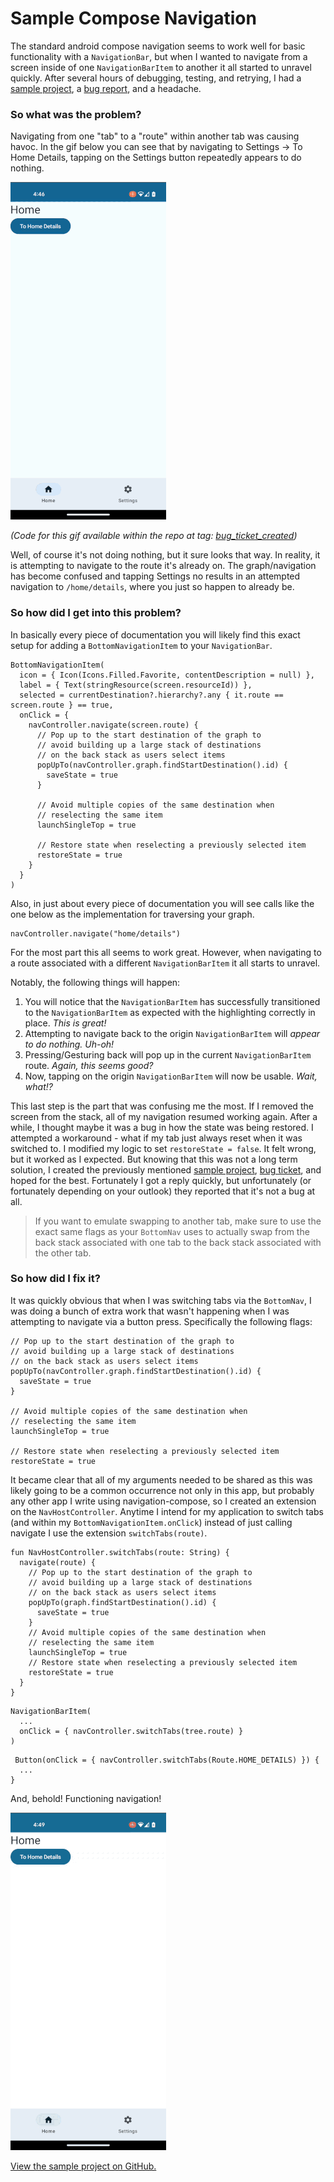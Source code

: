# Sample Compose Navigation

The standard android compose navigation seems to work well for basic functionality with a `NavigationBar`, but when I wanted to navigate from a screen inside of one `NavigationBarItem` to another it all started to unravel quickly. After several hours of debugging, testing, and retrying, I had a [sample project](https://github.com/scottschmitz/sample_compose_nav), a [bug report](https://issuetracker.google.com/issues/247860930), and a headache.

### So what was the problem?

Navigating from one "tab" to a "route" within another tab was causing havoc. In the gif below you can see that by navigating to Settings -> To Home Details, tapping on the Settings button repeatedly appears to do nothing.

![](./broken.gif)

_(Code for this gif available within the repo at tag: [bug_ticket_created](https://github.com/scottschmitz/sample_compose_nav/tree/bug_ticket_created))_

Well, of course it's not doing nothing, but it sure looks that way. In reality, it is attempting to navigate to the route it's already on. The graph/navigation has become confused and tapping Settings no results in an attempted navigation to `/home/details`, where you just so happen to already be.

### So how did I get into this problem?

In basically every piece of documentation you will likely find this exact setup for adding a `BottomNavigationItem` to your `NavigationBar`.
```
BottomNavigationItem(
  icon = { Icon(Icons.Filled.Favorite, contentDescription = null) },
  label = { Text(stringResource(screen.resourceId)) },
  selected = currentDestination?.hierarchy?.any { it.route == screen.route } == true,
  onClick = {
    navController.navigate(screen.route) {
      // Pop up to the start destination of the graph to
      // avoid building up a large stack of destinations
      // on the back stack as users select items
      popUpTo(navController.graph.findStartDestination().id) {
        saveState = true
      }

      // Avoid multiple copies of the same destination when
      // reselecting the same item
      launchSingleTop = true

      // Restore state when reselecting a previously selected item
      restoreState = true
    }
  }
)
```

Also, in just about every piece of documentation you will see calls like the one below as the implementation for traversing your graph.

```
navController.navigate("home/details")
```

For the most part this all seems to work great. However, when navigating to a route associated with a different `NavigationBarItem` it all starts to unravel.

Notably, the following things will happen:
1. You will notice that the `NavigationBarItem` has successfully transitioned to the `NavigationBarItem` as expected with the highlighting correctly in place. _This is great!_
1. Attempting to navigate back to the origin `NavigationBarItem` will _appear to do nothing. Uh-oh!_
1. Pressing/Gesturing back will pop up in the current `NavigationBarItem` route. _Again, this seems good?_
1. Now, tapping on the origin `NavigationBarItem` will now be usable. _Wait, what!?_

This last step is the part that was confusing me the most. If I removed the screen from the stack, all of my navigation resumed working again. After a while, I thought maybe it was a bug in how the state was being restored. I attempted a workaround - what if my tab just always reset when it was switched to. I modified my logic to set `restoreState = false`. It felt wrong, but it worked as I expected. But knowing that this was not a long term solution, I created the previously mentioned [sample project](https://github.com/scottschmitz/sample_compose_nav), [bug ticket](https://issuetracker.google.com/issues/247860930), and hoped for the best. Fortunately I got a reply quickly, but unfortunately (or fortunately depending on your outlook) they reported that it's not a bug at all.

> If you want to emulate swapping to another tab, make sure to use the exact same flags as your `BottomNav` uses to actually swap from the back stack associated with one tab to the back stack associated with the other tab.

### So how did I fix it?

It was quickly obvious that when I was switching tabs via the `BottomNav`, I was doing a bunch of extra work that wasn't happening when I was attempting to navigate via a button press. Specifically the following flags:
```
// Pop up to the start destination of the graph to
// avoid building up a large stack of destinations
// on the back stack as users select items
popUpTo(navController.graph.findStartDestination().id) {
  saveState = true
}

// Avoid multiple copies of the same destination when
// reselecting the same item
launchSingleTop = true

// Restore state when reselecting a previously selected item
restoreState = true
```

It became clear that all of my arguments needed to be shared as this was likely going to be a common occurrence not only in this app, but probably any other app I write using navigation-compose, so I created an extension on the `NavHostController`. Anytime I intend for my application to switch tabs (and within my `BottomNavigationItem.onClick`) instead of just calling navigate I use the extension `switchTabs(route)`.

```
fun NavHostController.switchTabs(route: String) {
  navigate(route) {
    // Pop up to the start destination of the graph to
    // avoid building up a large stack of destinations
    // on the back stack as users select items
    popUpTo(graph.findStartDestination().id) {
      saveState = true
    }
    // Avoid multiple copies of the same destination when
    // reselecting the same item
    launchSingleTop = true
    // Restore state when reselecting a previously selected item
    restoreState = true
  }
}
```

```
NavigationBarItem(
  ...
  onClick = { navController.switchTabs(tree.route) }
)
```

```
 Button(onClick = { navController.switchTabs(Route.HOME_DETAILS) }) {
  ...
}
```

And, behold! Functioning navigation!

![](./fixed.gif)

[View the sample project on GitHub.](https://github.com/scottschmitz/sample_compose_nav)
